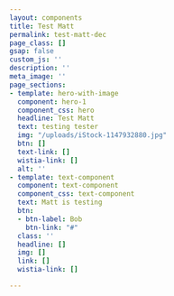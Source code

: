```yaml
---
layout: components
title: Test Matt
permalink: test-matt-dec
page_class: []
gsap: false
custom_js: ''
description: ''
meta_image: ''
page_sections:
- template: hero-with-image
  component: hero-1
  component_css: hero
  headline: Test Matt
  text: testing tester
  img: "/uploads/iStock-1147932880.jpg"
  btn: []
  text-link: []
  wistia-link: []
  alt: ''
- template: text-component
  component: text-component
  component_css: text-component
  text: Matt is testing
  btn:
  - btn-label: Bob
    btn-link: "#"
  class: ''
  headline: []
  img: []
  link: []
  wistia-link: []

---
```

